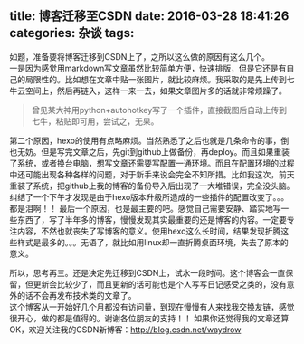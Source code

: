 title: 博客迁移至CSDN
date: 2016-03-28 18:41:26
categories: 杂谈
tags:
---

如题，准备要将博客迁移到CSDN上了，之所以这么做的原因有这么几个。  
一是因为感觉用markdown写文章虽然比较简单方便，快速排版，但是它还是有自己的局限性的。比如想在文章中贴一张图片，就比较麻烦。我采取的是先上传到七牛云空间上，然后再链入，这样一来一去，如果文章图片多的话就非常烦躁了。  
> 曾见某大神用python+autohotkey写了一个插件，直接截图后自动上传到七牛，粘贴即可用，尝试之，无果。

第二个原因，hexo的使用有点略麻烦。当然熟悉了之后也就是几条命令的事，倒也无妨。但是写完文章之后，先git到github上做备份，再deploy。而且如果重装了系统，或者换台电脑，想写文章还需要写配置一通环境。而且在配置环境的过程中还可能出现各种各样的问题，对于新手来说会完全不知所措。比如我这次，前天重装了系统，把github上我的博客的备份导入后出现了一大堆错误，完全没头脑。纠结了一个下午才发现是由于hexo版本升级所造成的一些插件的配置改变了。。。都是泪啊！！
最后一个原因，也是最主要的吧。感觉自己需要安静、踏实地写一些东西了，写了半年多的博客，慢慢发现其实最重要的还是博客的内容。一定要专注内容，不然也就丧失了写博客的意义。使用hexo这么长时间，结果发现折腾这些样式是最多的。。。无语了，就比如用linux却一直折腾桌面环境，失去了原本的意义。

所以，思考再三。还是决定先迁移到CSDN上，试水一段时间。这个博客会一直保留，但更新会比较少了，而且更新的话可能也是个人写写日记感受之类的，没有意外的话不会再发布技术类的文章了。  
这个博客从一开始好几个月都没有访问量，到现在慢慢有人来找我交换友链，感觉很开心，做的都是值得的。谢谢各位朋友的支持！！
如果你还觉得我的文章还算OK，欢迎关注我的CSDN新博客：<http://blog.csdn.net/waydrow>

